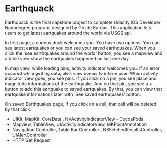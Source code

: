# Earthquack

Earthquack is the final capstone project to complete Udacity iOS Developer Nanodegree program, designed by Gozde Kardas. This application lets users to get latest eartquakes around the world via USGS api. 

In first page, a curious duck welcomes you. You have two options. You can see latest eartquakes or you can see your saved earthquakes. When you click the 'see earthquakes around the world' button, you see a mapview and a table view show the eartquakes happened on last one day. 

In map view, while loading pins, activity indicator welcomes you. If an error occured while getting data, alert view comes to inform user. When activity indicator view goes, you see pins. If you click on a pin, you see place and magnitude informations of the earthquake. And on that pin, you see a + button to add this eartquake to saved eartquakes. By that, you can view that eartquake informations later with 'See saved earthquakes' button.

On saved Earthquakes page, if you click on a cell, that cell will be deleted by that click.

  - UIKit, MapKit, CoreData , NVActivityIndicatorView - CocoaPods
  - Mapview, TableView, UIActivityIndicatorView, MKPointAnnotation
  - Navigation Controller, Table Bar Controller , NSFetchedResultsController, UIAlertController
  - HTTP Get Request


